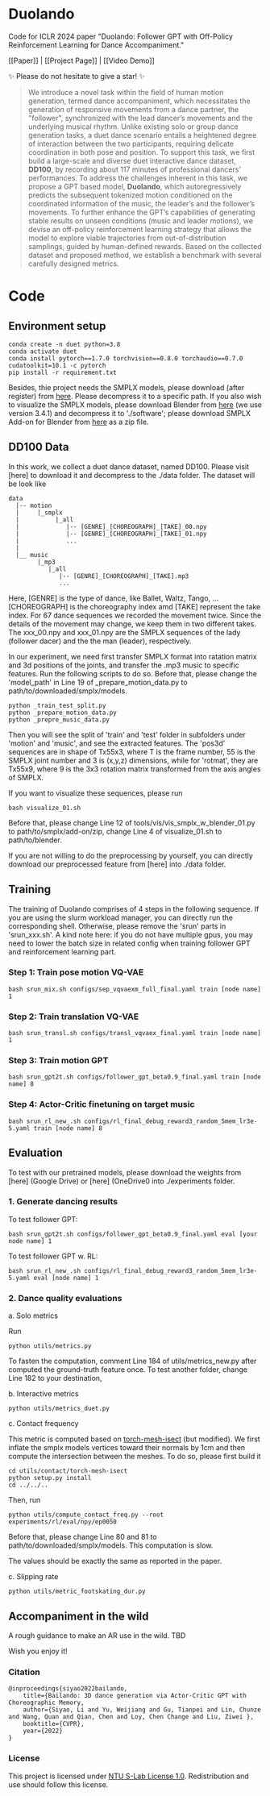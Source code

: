 # Duolando
Code for ICLR 2024 paper "Duolando: Follower GPT with Off-Policy Reinforcement Learning for Dance Accompaniment."

[[Paper]] | [[Project Page]] |  [[Video Demo]]

✨ Please do not hesitate to give a star! ✨

<!-- <p float="left">
	<img src="https://github.com/lisiyao21/Bailando/blob/main/gifs/dance_gif1.gif" width="150" /> <img src="https://github.com/lisiyao21/Bailando/blob/main/gifs/dance_gif2.gif" width="360" /> <img width="280" src="https://github.com/lisiyao21/Bailando/blob/main/gifs/dance_gif3.gif"/>
	</p> -->

> We introduce a novel task within the field of human motion generation, termed dance accompaniment, which necessitates the generation of responsive movements from a dance partner, the "follower", synchronized with the lead dancer’s movements and the underlying musical rhythm. Unlike existing solo or group dance generation tasks, a duet dance scenario entails a heightened degree of interaction between the two participants, requiring delicate coordination in both pose and position. To support this task, we first build a large-scale and diverse duet interactive dance dataset, **DD100**, by recording about 117 minutes of professional dancers’ performances. To address the challenges inherent in this task, we propose a GPT based model, **Duolando**, which autoregressively predicts the subsequent tokenized motion conditioned on the coordinated information of the music, the leader’s and the follower’s movements. To further enhance the GPT’s capabilities of generating stable results on unseen conditions (music and leader motions), we devise an off-policy reinforcement learning strategy that allows the model to explore viable trajectories from out-of-distribution samplings, guided by human-defined rewards. Based on the collected dataset and proposed method, we establish a benchmark with several carefully designed metrics.

# Code

## Environment setup
    conda create -n duet python=3.8
    conda activate duet
    conda install pytorch==1.7.0 torchvision==0.8.0 torchaudio==0.7.0 cudatoolkit=10.1 -c pytorch
    pip install -r requirement.txt


Besides, thie project needs the SMPLX models, please download (after register) from [here](https://smpl-x.is.tue.mpg.de/). Please decompress it to a specific path. If you also wish to visualize the SMPLX models, please download Blender from [here](https://www.blender.org/download/) (we use version 3.4.1) and decompress it to './software'; please download SMPLX Add-on for Blender from [here](https://github.com/Meshcapade/SMPL_blender_addon) as a zip file.


## DD100 Data 

In this work, we collect a duet dance dataset, named DD100. Please visit [here] to download it and decompress to the ./data folder. The dataset will be look like

    data
      |-- motion
      |     |_smplx
      |          |_all
      |             |-- [GENRE]_[CHOREOGRAPH]_[TAKE]_00.npy
      |             |-- [GENRE]_[CHOREOGRAPH]_[TAKE]_01.npy
      |             ... 
      |
      |__ music
            |_mp3
               |_all
                  |-- [GENRE]_[CHOREOGRAPH]_[TAKE].mp3
                  ...

Here, [GENRE] is the type of dance, like Ballet, Waltz, Tango, ... [CHOREOGRAPH] is the choreography index amd [TAKE] represent the take index. For 67 dance sequences we recorded the movement twice. Since the details of the movement may change, we keep them in two different takes. The xxx_00.npy and xxx_01.npy are the SMPLX sequences of the lady (follower dacer) and the the man (leader), respectively.

In our experiment, we need first transfer SMPLX format into ratation matrix and 3d positions of the joints, and transfer the .mp3 music to specific features. Run the following scripts to do so. Before that, please change the 'model_path' in Line 19 of _prepare_motion_data.py to path/to/downloaded/smplx/models.
    
    python _train_test_split.py
    python _prepare_motion_data.py
    python _prepre_music_data.py

Then you will see the split of 'train' and 'test' folder in subfolders under 'motion' and 'music', and see the extracted features. The 'pos3d' sequences are in shape of Tx55x3, where T is the frame number, 55 is the SMPLX joint number and 3 is (x,y,z) dimensions, while for 'rotmat', they are Tx55x9, where 9 is the 3x3 rotation matrix transformed from the axis angles of SMPLX.

If you want to visualize these sequences, please run

    bash visualize_01.sh 

Before that, please change Line 12 of tools/vis/vis_smplx_w_blender_01.py to path/to/smplx/add-on/zip, change Line 4 of visualize_01.sh to path/to/blender.

If you are not willing to do the preprocessing by yourself, you can directly download our preprocessed feature from [here] into ./data folder.

## Training

The training of Duolando comprises of 4 steps in the following sequence. If you are using the slurm workload manager, you can directly run the corresponding shell. Otherwise, please remove the 'srun' parts in 'srun_xxx.sh'. A kind note here: if you do not have multiple gpus, you may need to lower the batch size in related config when training follower GPT and reinforcement learning part.


### Step 1: Train pose motion VQ-VAE

    bash srun_mix.sh configs/sep_vqvaexm_full_final.yaml train [node name] 1

### Step 2: Train translation VQ-VAE
    bash srun_transl.sh configs/transl_vqvaex_final.yaml train [node name] 1

### Step 3: Train motion GPT

    bash srun_gpt2t.sh configs/follower_gpt_beta0.9_final.yaml train [node name] 8

### Step 4: Actor-Critic finetuning on target music 

    bash srun_rl_new_.sh configs/rl_final_debug_reward3_random_5mem_lr3e-5.yaml train [node name] 8

## Evaluation

To test with our pretrained models, please download the weights from [here] (Google Drive) or [here] (OneDrive0 into ./experiments folder.

### 1. Generate dancing results

To test follower GPT:

    bash srun_gpt2t.sh configs/follower_gpt_beta0.9_final.yaml eval [your node name] 1
   
To test follower GPT w. RL:
    
    bash srun_rl_new_.sh configs/rl_final_debug_reward3_random_5mem_lr3e-5.yaml eval [node name] 1

### 2. Dance quality evaluations

a. Solo metrics

Run 

    python utils/metrics.py

To fasten the computation, comment Line 184 of utils/metrics_new.py after computed the ground-truth feature once. To test another folder, change Line 182 to your destination,

b. Interactive metrics

    python utils/metrics_duet.py

c. Contact frequency

This metric is computed based on [torch-mesh-isect](https://github.com/vchoutas/torch-mesh-isect) (but modified). We first inflate the smplx models vertices toward their normals by 1cm and then compute the intersection between the meshes. To do so, please first build it

    cd utils/contact/torch-mesh-isect
    python setup.py install
    cd ../../..

Then, run 

    python utils/compute_contact_freq.py --root experiments/rl/eval/npy/ep0050

Before that, please change Line 80 and 81 to path/to/downloaded/smplx/models. This computation is slow.

The values should be exactly the same as reported in the paper. 

c. Slipping rate

    python utils/metric_footskating_dur.py

## Accompaniment in the wild

A rough guidance to make an AR use in the wild. TBD

Wish you enjoy it!

### Citation

    @inproceedings{siyao2022bailando,
	    title={Bailando: 3D dance generation via Actor-Critic GPT with Choreographic Memory,
	    author={Siyao, Li and Yu, Weijiang and Gu, Tianpei and Lin, Chunze and Wang, Quan and Qian, Chen and Loy, Chen Change and Liu, Ziwei },
	    booktitle={CVPR},
	    year={2022}
    }

### License

This project is licensed under [NTU S-Lab License 1.0](https://github.com/lisiyao21/Bailando/blob/main/LICENSE). Redistribution and use should follow this license.

